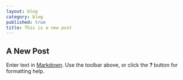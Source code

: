 ```yaml
---
layout: blog
category: blog
published: true
title: This is a new post
---
```


## A New Post

Enter text in [Markdown](http://daringfireball.net/projects/markdown/). Use the toolbar above, or click the **?** button for formatting help.
